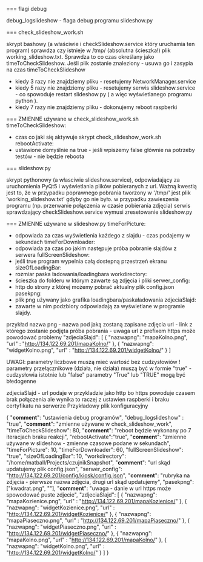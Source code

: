 === flagi debug

debug_logslideshow - flaga debug programu slideshow.py

=== check_slideshow_work.sh 

skrypt bashowy (a właściwie i checkSlideshow.service który uruchamia ten program) sprawdza czy
istnieje w /tmp/ (absolutna ścieszka!) plik working_slideshow.txt. Sprawdza to co czas określany jako timeToCheckSlideshow. Jeśli plik zostanie znaleziony - usuwa go i zasypia na czas timeToCheckSlideshow
- kiedy 3 razy nie znajdziemy pliku - resetujemy NetworkManager.service
- kiedy 5 razy nie znajdziemy pliku - resetujemy serwis slideshow.service - co spowoduje restart slideshow.py ( a więc wyświetlanego programu python ).
- kiedy 7 razy nie znajdziemy pliku - dokonujemy reboot raspberki

=== ZMIENNE używane w check_slideshow_work.sh
timeToCheckSlideshow:
- czas co jaki się aktywuje skrypt check_slideshow_work.sh 
rebootActivate:
- ustawione domyślnie na true - jeśli wpiszemy false głównie na potrzeby testów - nie będzie reboota

=== slideshow.py

skrypt pythonowy (a własciwie slideshow.service), odpowiadający za uruchomienia PyQt5 i wyświetlania plików pobieranych z url. Ważną kwestią jest to, że w przypadku poprawnego pobrania tworzony w '/tmp/' jest plik 'working_slideshow.txt' gdyby go nie było. w przypadku zawieszenia programu (np. przerwanie połączenia w czasie pobierania zdjęcia) serwis sprawdzający checkSlideshow.service wymusi zresetowanie slideshow.py

=== ZMIENNE używane w slideshow.py
timeForPicture:
- odpowiada za czas wyświetlenia każdego z slajdu - czas podajemy w sekundach
timeForDownloader:
- odpowiada za czas po jakim następuje próba pobranie slajdów z serwera
fullScreenSlideshow:
- jeśli true program wypelnia całą dostepną przestrzeń ekranu
sizeOfLoadingBar:
- rozmiar paska ładowania/loadingbara
workdirectory:
- ścieszka do folderu w którym zawarte są zdjęcia i pliki
serwer_config:
- http do strony z której możemy pobrać aktualny plik config.json
pasekpng:
- plik png używany jako grafika loadingbara/paskaładowania
zdjeciaSlajd:
- zawarte w nim podzbiory odpowiadają za wyświetlane w programie slajdy.

przykład
nazwa png - nazwa pod jaką zostaną zapisane zdjęcia
url - link z którego zostanie podjęta próba pobrania - uwaga url z prefixem https
może powodować problemy
      "zdjeciaSlajd": [
           {
               "nazwapng": "mapaKolno.png",
               "url"     : "http://134.122.69.201/mapaKolno/"
           },
           {
               "nazwapng": "widgetKolno.png",
               "url"     : "http://134.122.69.201/widgetKolno/"
           }
      ]

UWAGI:
parametry liczbowe muszą mieć wartość bez cudzysłowiów !
parametry przełącznikowe (działa, nie działa) muszą być w formie
"true" - cudzysłowia istotnie lub "false"
parametry "True" lub "TRUE" mogą być błedogenne

zdjeciaSlajd - url podaje w przykladzie jako http bo https powoduje czasem brak połączenia
ale wynika to raczej z ustawien raspberki i braku certyfikatu na serwerze
Przykładowy plik konfiguracyjny

{
  "__comment__": "ustawienia debug programów",
      "debug_logslideshow" : "true",
  "__comment__": "zmienne używane w check_slideshow_work",
      "timeToCheckSlideshow": 80,
      "__comment__": "reboot będzie wykonany po 7 iteracjach braku reakcji",
      "rebootActivate":"true",
  "__comment__": "zmienne używane w slideshow - zmienne czasowe podane w sekundach",
      "timeForPicture": 10,
      "timeForDownloader": 60,
      "fullScreenSlideshow": "true",
      "sizeOfLoadingBar": 10,
      "workdirectory": "/home/matball/Projects/czujnikSnapshot",
  "__comment__": "url skąd updatujemy plik config.json",
      "serwer_config": "http://134.122.69.201/config/kiosk/config.json",
  "__comment__": "rubryka na zdjęcia - pierwsze nazwa zdjęcia, drugi url skąd updatujemy",
      "pasekpng": ["kwadrat.png", ""],
      "__comment__": "uwaga - danie w url https może spowodować puste zdjecie",
      "zdjeciaSlajd": [
           {
               "nazwapng": "mapaKozienice.png",
               "url"     : "http://134.122.69.201/mapaKozienice/"
           },
           {
               "nazwapng": "widgetKozienice.png",
               "url"     : "http://134.122.69.201/widgetKozienice/"
           },
           {
               "nazwapng": "mapaPiaseczno.png",
               "url"     : "http://134.122.69.201/mapaPiaseczno/"
           },
           {
               "nazwapng": "widgetPiaseczno.png",
               "url"     : "http://134.122.69.201/widgetPiaseczno/"
           },
           {
               "nazwapng": "mapaKolno.png",
               "url"     : "http://134.122.69.201/mapaKolno/"
           },
           {
               "nazwapng": "widgetKolno.png",
               "url"     : "http://134.122.69.201/widgetKolno/"
           }
      ]
}

